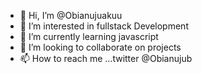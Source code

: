 - 👋 Hi, I’m @Obianujuakuu
- 👀 I’m interested in fullstack Development
- 🌱 I’m currently learning javascript
- 💞️ I’m looking to collaborate on projects 
- 📫 How to reach me ...twitter @Obianujub

<!---
Obianujuakuu/Obianujuakuu is a ✨ special ✨ repository because its `README.md` (this file) appears on your GitHub profile.
You can click the Preview link to take a look at your changes.
--->
